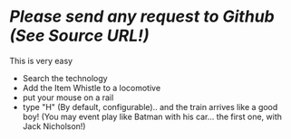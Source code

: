 # *_Please send any request to Github (See Source URL!)_*
This is very easy
- Search the technology
- Add the Item Whistle to a locomotive
- put your mouse on a rail
- type "H" (By default, configurable).. and the train arrives like a good boy! (You may event play like Batman with his car... the first one, with Jack Nicholson!)